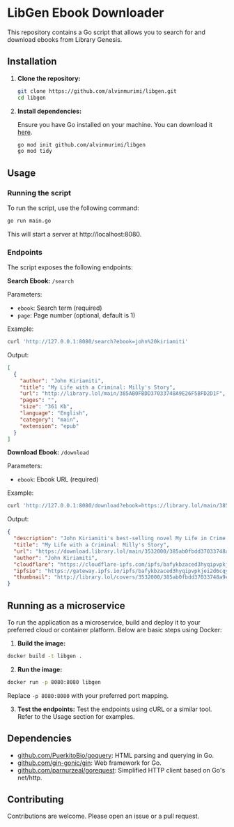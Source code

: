 # LibGen Ebook Downloader

This repository contains a Go script that allows you to search for and download ebooks from Library Genesis.

## Installation

1. **Clone the repository:**

   
   ```bash
   git clone https://github.com/alvinmurimi/libgen.git
   cd libgen
   ```
   

2. **Install dependencies:**

   Ensure you have Go installed on your machine. You can download it [here](https://go.dev/dl/).

   
   ```bash
   go mod init github.com/alvinmurimi/libgen
   go mod tidy
   ```
   

## Usage

### Running the script

To run the script, use the following command:


```bash
go run main.go
```


This will start a server at http://localhost:8080.

### Endpoints

The script exposes the following endpoints:

**Search Ebook:** `/search`

Parameters:
- `ebook`: Search term (required)
- `page`: Page number (optional, default is 1)

Example:


```bash
curl 'http://127.0.0.1:8080/search?ebook=john%20kiriamiti'
```
Output:
```json
[
  {
    "author": "John Kiriamiti",
    "title": "My Life with a Criminal: Milly's Story",
    "url": "http://library.lol/main/385AB0FBDD37033748A9E26F5BFD2D1F",
    "pages": "",
    "size": "361 Kb",
    "language": "English",
    "category": "main",
    "extension": "epub"
  }
]
```

**Download Ebook:** `/download`

Parameters:
- `ebook`: Ebook URL (required)

Example:
```bash
curl 'http://127.0.0.1:8080/download?ebook=https://library.lol/main/385AB0FBDD37033748A9E26F5BFD2D1F'
```
Output:
```json
{
  "description": "John Kiriamiti's best-selling novel My Life in Crime has become a classic. Here Milly, his girlfriend, tells the poignant story of her life with the bank robber. They were in love, and he was gentle, kind and considerate. But after she moved in with him, she discovered his double life. She remained devoted, but the stress of his life bore its toll, and finally they parted. This sequel novel is also a bestseller in Kenya",
  "title": "My Life with a Criminal: Milly's Story",
  "url": "https://download.library.lol/main/3532000/385ab0fbdd37033748a9e26f5bfd2d1f/John%20Kiriamiti%20-%20My%20Life%20with%20a%20Criminal_%20Milly%27s%20Story-Nairobi%20_%20Spear%20Books%20%281989%29.epub",
  "author": "John Kiriamiti",
  "cloudflare": "https://cloudflare-ipfs.com/ipfs/bafykbzaced3hyqipvpkjei2d6cqy2qecjre77rusbuend2d2fvvdr5dch2phe?filename=John%20Kiriamiti%20-%20My%20Life%20with%20a%20Criminal_%20Milly%27s%20Story-Nairobi%20_%20Spear%20Books%20%281989%29.epub",
  "ipfsio": "https://gateway.ipfs.io/ipfs/bafykbzaced3hyqipvpkjei2d6cqy2qecjre77rusbuend2d2fvvdr5dch2phe?filename=John%20Kiriamiti%20-%20My%20Life%20with%20a%20Criminal_%20Milly%27s%20Story-Nairobi%20_%20Spear%20Books%20%281989%29.epub",
  "thumbnail": "http://library.lol/covers/3532000/385ab0fbdd37033748a9e26f5bfd2d1f-g.jpg"
}
```

## Running as a microservice
To run the application as a microservice, build and deploy it to your preferred cloud or container platform. Below are basic steps using Docker:

1. **Build the image:**
```bash
docker build -t libgen .
```

2. **Run the image:**
```bash
docker run -p 8080:8080 libgen
```
Replace `-p 8080:8080` with your preferred port mapping.

3. **Test the endpoints:**
Test the endpoints using cURL or a similar tool. Refer to the Usage section for examples.

## Dependencies

- [github.com/PuerkitoBio/goquery](https://github.com/PuerkitoBio/goquery): HTML parsing and querying in Go.
- [github.com/gin-gonic/gin](https://github.com/gin-gonic/gin): Web framework for Go.
- [github.com/parnurzeal/gorequest](https://github.com/parnurzeal/gorequest): Simplified HTTP client based on Go's net/http.

## Contributing
Contributions are welcome. Please open an issue or a pull request.